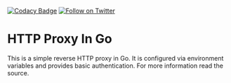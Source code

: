 [![Codacy Badge](https://api.codacy.com/project/badge/Grade/43f6fc17172348268fddd63a3a172aff)](https://www.codacy.com/app/Websecurify/go-http-proxy?utm_source=github.com&amp;utm_medium=referral&amp;utm_content=websecurify/go-http-proxy&amp;utm_campaign=Badge_Grade)
[![Follow on Twitter](https://img.shields.io/twitter/follow/websecurify.svg?logo=twitter)](https://twitter.com/websecurify)

# HTTP Proxy In Go

This is a simple reverse HTTP proxy in Go. It is configured via environment variables and provides basic authentication. For more information read the source.
